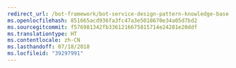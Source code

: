 ```yaml
---
redirect_url: /bot-framework/bot-service-design-pattern-knowledge-base
ms.openlocfilehash: 851665acd936fa3fc47a3e5018670e34a05d7bd2
ms.sourcegitcommit: f576981342fb3361216675815714e24281e20ddf
ms.translationtype: HT
ms.contentlocale: zh-CN
ms.lasthandoff: 07/18/2018
ms.locfileid: "39297991"
---
```

